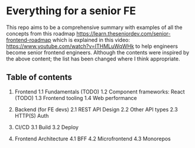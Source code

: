 # Everything for a senior FE

This repo aims to be a comprehensive summary with examples of all the concepts from this roadmap https://learn.theseniordev.com/senior-frontend-roadmap which is explained in this video: https://www.youtube.com/watch?v=ITHMLuWqWHk to help engineers become senior frontend engineers. Although the contents were inspired by the above content; the list has been changed where I think appropriate.

## Table of contents

1. Frontend
1.1 Fundamentals (TODO)
1.2 Component frameworks: React (TODO)
1.3 Frontend tooling
1.4 Web performance

2. Backend (for FE devs)
2.1 REST API Design
2.2 Other API types
2.3 HTTP(S) Auth

3. CI/CD
3.1 Build
3.2 Deploy

4. Frontend Architecture
4.1 BFF
4.2 Microfrontend
4.3 Monorepos

